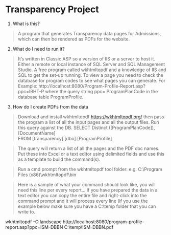 # Transparency Project



1.	What is this?

> A program that generates Transparency data pages for Admissions, which can then be rendered as PDFs for the website.

2.	What do I need to run it?

> It’s written in Classic ASP so a version of IIS or a server to host it. Either a remote or local instance of SQL Server and SQL Management Studio. A free program called wkhtmltopdf and a knowledge of IIS and SQL to get the set-up running.
> To view a page you need to check the database for program codes to see what pages you can generate. For Example: http://localhost:8080/Program-Profile-Report.asp?ppc=IBHT-P where the query string ppc= ProgramPlanCode in the database table ProgramProfile.

3.	How do I create PDFs from the data
>	Download and install wkhtmltopdf https://wkhtmltopdf.org/ then pass the program a list of all the input pages and all the output files. Run this query against the DB.
SELECT Distinct ([ProgramPlanCode]),[DocumentName]  
FROM [transparency].[dbo].[ProgramProfile]

>	The query will return a list of all the pages and the PDF doc names. Put these into Excel or a text editor using delimited fields and use this as a template to build the command(s).

>	Run a cmd prompt from the wkhtmltopdf tool folder: e.g. C:\Program Files (x86)\wkhtmltopdf\bin 

>	Here is a sample of what your command should look like, you will need this line per every report... If you have prepared the data in a text editor you can copy the entire file and right-click into the command prompt and it will process every line (if you use the example below make sure you have a C:\temp folder that you can write to.

wkhtmltopdf -O landscape http://localhost:8080/program-profile-report.asp?ppc=ISM-DBBN C:\temp\ISM-DBBN.pdf

 
 

